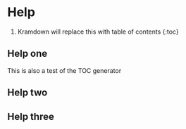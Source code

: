 # Help

1. Kramdown will replace this with table of contents
{:toc}

## Help one

This is also a test of the TOC generator

## Help two

## Help three

